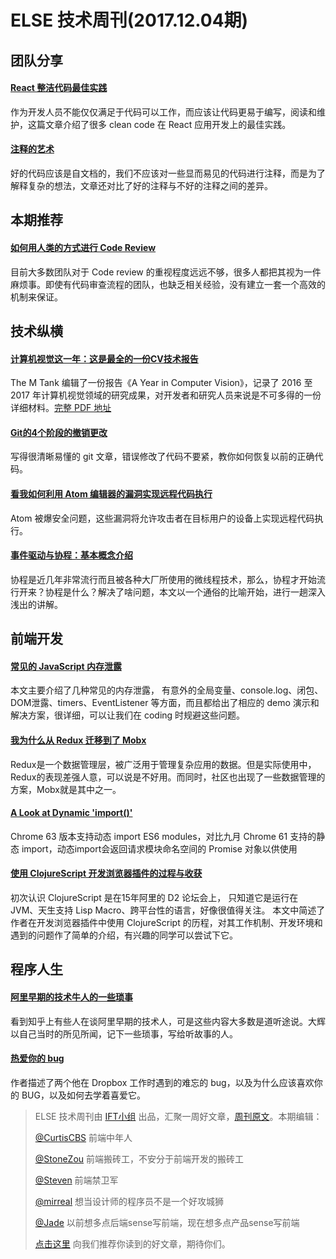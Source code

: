 # ELSE 技术周刊(2017.12.04期)

## 团队分享

#### [React 整洁代码最佳实践](https://zhuanlan.zhihu.com/p/31615844)

作为开发人员不能仅仅满足于代码可以工作，而应该让代码更易于编写，阅读和维护，这篇文章介绍了很多 clean code 在 React 应用开发上的最佳实践。

#### [注释的艺术](https://zhuanlan.zhihu.com/p/31632000)

好的代码应该是自文档的，我们不应该对一些显而易见的代码进行注释，而是为了解释复杂的想法，文章还对比了好的注释与不好的注释之间的差异。

## 本期推荐

#### [如何用人类的方式进行 Code Review](https://zhuanlan.zhihu.com/p/31581735)

目前大多数团队对于 Code review 的重视程度远远不够，很多人都把其视为一件麻烦事。即使有代码审查流程的团队，也缺乏相关经验，没有建立一套一个高效的机制来保证。

## 技术纵横

#### [计算机视觉这一年：这是最全的一份CV技术报告](https://www.jiqizhixin.com/articles/2017-11-26-2)

The M Tank 编辑了一份报告《A Year in Computer Vision》，记录了 2016 至 2017 年计算机视觉领域的研究成果，对开发者和研究人员来说是不可多得的一份详细材料。[完整 PDF 地址](http://www.themtank.org/pdfs/AYearofComputerVisionPDF.pdf)

#### [Git的4个阶段的撤销更改](https://www.fengerzh.com/git-reset/)

写得很清晰易懂的 git 文章，错误修改了代码不要紧，教你如何恢复以前的正确代码。

#### [看我如何利用 Atom 编辑器的漏洞实现远程代码执行](http://www.freebuf.com/news/154899.html)

Atom 被爆安全问题，这些漏洞将允许攻击者在目标用户的设备上实现远程代码执行。

#### [事件驱动与协程：基本概念介绍](https://zhuanlan.zhihu.com/p/31410589)

协程是近几年非常流行而且被各种大厂所使用的微线程技术，那么，协程才开始流行开来？协程是什么？解决了啥问题，本文以一个通俗的比喻开始，进行一趟深入浅出的讲解。

## 前端开发

#### [常见的 JavaScript  内存泄露](https://github.com/zhansingsong/js-leakage-patterns)

本文主要介绍了几种常见的内存泄露， 有意外的全局变量、console.log、闭包、DOM泄露、timers、EventListener 等方面，而且都给出了相应的 demo 演示和解决方案，很详细，可以让我们在 coding 时规避这些问题。

#### [我为什么从 Redux 迁移到了 Mobx](https://tech.youzan.com/mobx_vs_redux/)

Redux是一个数据管理层，被广泛用于管理复杂应用的数据。但是实际使用中，Redux的表现差强人意，可以说是不好用。而同时，社区也出现了一些数据管理的方案，Mobx就是其中之一。

#### [A Look at Dynamic 'import()'](https://developers.google.com/web/updates/2017/11/dynamic-import)

Chrome 63 版本支持动态 import ES6 modules，对比九月 Chrome 61 支持的静态 import，动态import会返回请求模块命名空间的 Promise 对象以供使用

#### [使用 ClojureScript 开发浏览器插件的过程与收获](http://liujiacai.net/blog/2017/11/22/create-firefox-chrome-extensions-in-clojurescript/)

初次认识 ClojureScript 是在15年阿里的 D2 论坛会上， 只知道它是运行在 JVM、天生支持 Lisp Macro、跨平台性的语言，好像很值得关注。 本文中简述了作者在开发浏览器插件中使用 ClojureScript 的历程，对其工作机制、开发环境和遇到的问题作了简单的介绍，有兴趣的同学可以尝试下它。

## 程序人生

#### [阿里早期的技术牛人的一些琐事](https://zhuanlan.zhihu.com/p/31603412)

看到知乎上有些人在谈阿里早期的技术人，可是这些内容大多数是道听途说。大辉以自己当时的所见所闻，记下一些琐事，写给听故事的人。

#### [热爱你的 bug](http://akaptur.com/blog/2017/11/12/love-your-bugs/)

作者描述了两个他在 Dropbox 工作时遇到的难忘的 bug，以及为什么应该喜欢你的 BUG，以及如何去学着喜爱它。


> ELSE 技术周刊由 [IFT小组](https://github.com/CtripFE) 出品，汇聚一周好文章，[周刊原文](https://zhuanlan.zhihu.com/p/31649801)。本期编辑：
> 
> [@CurtisCBS](https://github.com/CurtisCBS) 前端中年人
> 
> [@StoneZou](https://github.com/stoneyong) 前端搬砖工，不安分于前端开发的搬砖工
> 
> [@Steven](https://github.com/StevenX911) 前端禁卫军
> 
> [@mirreal](https://github.com/mirreal) 想当设计师的程序员不是一个好攻城狮
>
> [@Jade](https://github.com/Jade05) 以前想多点后端sense写前端，现在想多点产品sense写前端
>
> [点击这里](https://github.com/CtripFE/fe-weekly/issues) 向我们推荐你读到的好文章，期待你们。
